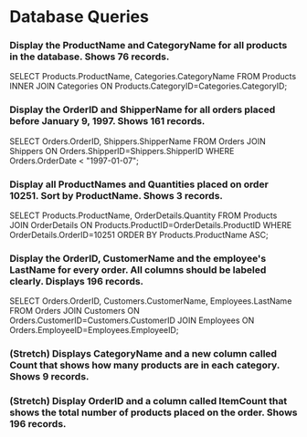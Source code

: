 # Database Queries

### Display the ProductName and CategoryName for all products in the database. Shows 76 records.
SELECT Products.ProductName, Categories.CategoryName
FROM Products
INNER JOIN Categories ON Products.CategoryID=Categories.CategoryID;


### Display the OrderID and ShipperName for all orders placed before January 9, 1997. Shows 161 records.
SELECT Orders.OrderID, Shippers.ShipperName
FROM Orders
JOIN Shippers
ON Orders.ShipperID=Shippers.ShipperID
WHERE Orders.OrderDate < "1997-01-07";


### Display all ProductNames and Quantities placed on order 10251. Sort by ProductName. Shows 3 records.
SELECT Products.ProductName, OrderDetails.Quantity
FROM Products
JOIN OrderDetails
ON Products.ProductID=OrderDetails.ProductID
WHERE OrderDetails.OrderID=10251
ORDER BY Products.ProductName ASC;

### Display the OrderID, CustomerName and the employee's LastName for every order. All columns should be labeled clearly. Displays 196 records.
SELECT Orders.OrderID, Customers.CustomerName, Employees.LastName
FROM Orders
JOIN Customers 
ON Orders.CustomerID=Customers.CustomerID
JOIN Employees
ON Orders.EmployeeID=Employees.EmployeeID;



### (Stretch)  Displays CategoryName and a new column called Count that shows how many products are in each category. Shows 9 records.

### (Stretch) Display OrderID and a  column called ItemCount that shows the total number of products placed on the order. Shows 196 records. 